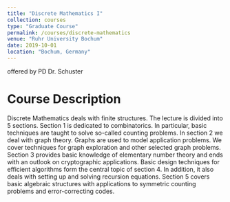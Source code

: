 ```yaml
---
title: "Discrete Mathematics I"
collection: courses
type: "Graduate Course"
permalink: /courses/discrete-mathematics
venue: "Ruhr University Bochum"
date: 2019-10-01
location: "Bochum, Germany"
---
```


offered by PD Dr. Schuster

Course Description
======

Discrete Mathematics deals with finite structures.
The lecture is divided into 5 sections.
Section 1 is dedicated to combinatorics.
In particular, basic techniques are taught to solve so-called counting problems.
In section 2 we deal with graph theory.
Graphs are used to model application problems.
We cover techniques for graph exploration and other selected graph problems.
Section 3 provides basic knowledge of elementary number theory and ends with an outlook on cryptographic applications.
Basic design techniques for efficient algorithms form the central topic of section 4.
In addition, it also deals with setting up and solving recursion equations.
Section 5 covers basic algebraic structures with applications to symmetric counting problems and error-correcting codes.
